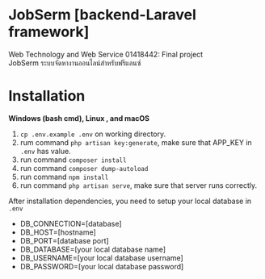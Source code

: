 # JobSerm [backend-Laravel framework]

Web Technology and Web Service 01418442: Final project   
JobSerm ระบบจัดหางานออนไลน์สำหรับฟรีแลนซ์   


# Installation

**Windows (bash cmd), Linux , and macOS**   

 1. `cp .env.example .env` on working directory.   
 2. rum command `php artisan key:generate`, make sure that APP_KEY in `.env` has value.   
 3. run command `composer install`   
 4. run command `composer dump-autoload`   
 5. run command `npm install`   
 6. run command `php artisan serve`, make sure that server runs correctly.   
 
 After installation dependencies, you need to setup your local database in `.env`        
 - DB_CONNECTION=[database]   
 - DB_HOST=[hostname]   
 - DB_PORT=[database port]   
 - DB_DATABASE=[your local database name]   
 - DB_USERNAME=[your local database username]   
 - DB_PASSWORD=[your local database password]   
